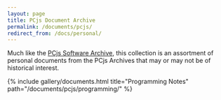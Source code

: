 ```yaml
---
layout: page
title: PCjs Document Archive
permalink: /documents/pcjs/
redirect_from: /docs/personal/
---
```


Much like the [PCjs Software Archive](/software/pcjs/), this collection is an assortment
of personal documents from the PCjs Archives that may or may not be of historical interest.

{% include gallery/documents.html title="Programming Notes" path="/documents/pcjs/programming/" %}
